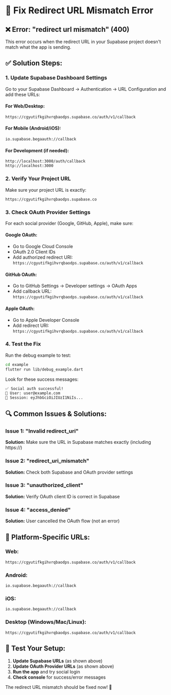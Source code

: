 # 🔧 Fix Redirect URL Mismatch Error

## ❌ **Error: "redirect url mismatch" (400)**

This error occurs when the redirect URL in your Supabase project doesn't match what the app is sending.

## ✅ **Solution Steps:**

### 1. **Update Supabase Dashboard Settings**

Go to your Supabase Dashboard → Authentication → URL Configuration and add these URLs:

#### **For Web/Desktop:**
```
https://cgyutifkgihvrqbaodps.supabase.co/auth/v1/callback
```

#### **For Mobile (Android/iOS):**
```
io.supabase.begaauth://callback
```

#### **For Development (if needed):**
```
http://localhost:3000/auth/callback
http://localhost:3000
```

### 2. **Verify Your Project URL**

Make sure your project URL is exactly:
```
https://cgyutifkgihvrqbaodps.supabase.co
```

### 3. **Check OAuth Provider Settings**

For each social provider (Google, GitHub, Apple), make sure:

#### **Google OAuth:**
- Go to Google Cloud Console
- OAuth 2.0 Client IDs
- Add authorized redirect URI: `https://cgyutifkgihvrqbaodps.supabase.co/auth/v1/callback`

#### **GitHub OAuth:**
- Go to GitHub Settings → Developer settings → OAuth Apps
- Add callback URL: `https://cgyutifkgihvrqbaodps.supabase.co/auth/v1/callback`

#### **Apple OAuth:**
- Go to Apple Developer Console
- Add redirect URI: `https://cgyutifkgihvrqbaodps.supabase.co/auth/v1/callback`

### 4. **Test the Fix**

Run the debug example to test:

```bash
cd example
flutter run lib/debug_example.dart
```

Look for these success messages:
```
✅ Social auth successful!
👤 User: user@example.com
🔑 Session: eyJhbGciOiJIUzI1NiIs...
```

## 🔍 **Common Issues & Solutions:**

### Issue 1: "Invalid redirect_uri"
**Solution:** Make sure the URL in Supabase matches exactly (including https://)

### Issue 2: "redirect_uri_mismatch"
**Solution:** Check both Supabase and OAuth provider settings

### Issue 3: "unauthorized_client"
**Solution:** Verify OAuth client ID is correct in Supabase

### Issue 4: "access_denied"
**Solution:** User cancelled the OAuth flow (not an error)

## 📱 **Platform-Specific URLs:**

### **Web:**
```
https://cgyutifkgihvrqbaodps.supabase.co/auth/v1/callback
```

### **Android:**
```
io.supabase.begaauth://callback
```

### **iOS:**
```
io.supabase.begaauth://callback
```

### **Desktop (Windows/Mac/Linux):**
```
https://cgyutifkgihvrqbaodps.supabase.co/auth/v1/callback
```

## 🧪 **Test Your Setup:**

1. **Update Supabase URLs** (as shown above)
2. **Update OAuth Provider URLs** (as shown above)
3. **Run the app** and try social login
4. **Check console** for success/error messages

The redirect URL mismatch should be fixed now! 🎉

